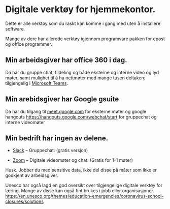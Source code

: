 
# Digitale verktøy for hjemmekontor.

Dette er alle verktøy som du raskt kan komme i gang med uten å installere software.

Mange av dere har allerede verktøy igjennom programvare pakken for epost og office programmer.


## Min arbeidsgiver har office 360 i dag.

Da har du gruppe chat, fildeling og både eksterne og interne video og lyd møter, samt mulighet til å ha nettmøter med mange tusen deltakere tilgjengelig i [Microsoft Teams](https://products.office.com/nb-no/microsoft-teams/group-chat-software?market=no).


## Min arebidsgiver har Google gsuite

Da har du tilgang til [meet.google.com](https://meet.google.com/_meet) for eksterne møter og google hangouts https://hangouts.google.com/webchat/start for gruppechat og interne videomøter


## Min bedrift har ingen av delene.


- [Slack](https://slack.com/)  – Gruppechat:  (gratis versjon)

- [Zoom](https://zoom.us/)  – Digitale videomøter og chat. (Gratis for 1-1 møter)


Husk. Jobber du med sensitive data, ikke del disse på måter som ikke er godkjent av arbeidsgiver.


Unesco har også lagd en god oversikt over tilgjengelige digitale verktøy for læring. Mange av disse kan også fint brukes i jobb eller organisasjoner.
https://en.unesco.org/themes/education-emergencies/coronavirus-school-closures/solutions
